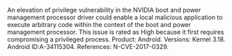 An elevation of privilege vulnerability in the NVIDIA boot and power management processor driver could enable a local malicious application to execute arbitrary code within the context of the boot and power management processor. This issue is rated as High because it first requires compromising a privileged process. Product: Android. Versions: Kernel 3.18. Android ID:A-34115304. References: N-CVE-2017-0329.